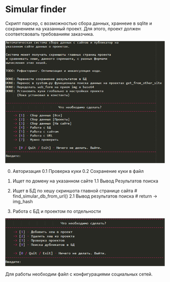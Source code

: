 # Simular finder
Скрипт парсер, с возможностью сбора данных, храннеие в sqlite и сохранением на
указанный проект. Для этого, проект должен соответсвовать требованиям заказчика.

![Main Logo](/img/1.png)

0. Авторизация
    0.1 Проверка куки
    0.2 Сохранение куки в файл

1. Ищет по домену на указанном сайте
    1.1 Вывод Результатов поиска
2. Ищет в БД по хешу скриншота главной странице сайта # find_simular_db_from_url()
    2.1 Вывод результатов поиска # return -> img_hash
3. Работа с БД и проектом по отдельности

![Same work](/img/2.png)

Для работы необходим файл с конфигурациями социальных сетей.
